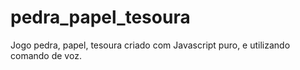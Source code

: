 # pedra_papel_tesoura
Jogo pedra, papel, tesoura criado com Javascript puro, e utilizando comando de voz.


